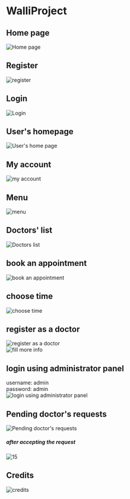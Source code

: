 # WalliProject
## Home page  
![Home page](https://user-images.githubusercontent.com/76216074/215279583-793978d9-edea-4369-bad5-e70dedadfe6f.PNG)
## Register 
![register](https://user-images.githubusercontent.com/76216074/215279656-7bf274da-b8c4-4dc2-9496-4b44f7861dc3.png)  
## Login  
![Login](https://user-images.githubusercontent.com/76216074/215279707-2176f9d0-ee64-438e-8298-75a3947f3a92.PNG)  
## User's homepage  
![User's home page](https://user-images.githubusercontent.com/76216074/215279734-26798d58-f420-4a27-a84a-93fb56e50c02.png)  
## My account
![my account](https://user-images.githubusercontent.com/76216074/215279813-6a4414e7-1f0a-4d64-97bd-6758a309f2c7.png)
## Menu
![menu](https://user-images.githubusercontent.com/76216074/215279903-378eeecf-2522-42b1-910c-68a283b4a6c6.png)
## Doctors' list
![Doctors list](https://user-images.githubusercontent.com/76216074/215279968-3c21d66e-473e-4b25-a949-12efc0afe3db.png)  
## book an appointment
![book an appointment](https://user-images.githubusercontent.com/76216074/215280015-510c53d5-e565-40bb-b951-fa8286912d7a.png)
## choose time
![choose time](https://user-images.githubusercontent.com/76216074/215280058-1ce0fa08-6066-4f65-9306-587fc91a3b15.png)
## register as a doctor
![register as a doctor](https://user-images.githubusercontent.com/76216074/215280081-e23faabf-2c9c-45cc-bff7-1202beef800c.png)  
![fill more info](https://user-images.githubusercontent.com/76216074/215280132-ec06a852-6ef9-43be-bb29-eb1fc6ea9bf7.png)
## login using administrator panel
username: admin  
password: admin  
![login using administrator panel](https://user-images.githubusercontent.com/76216074/215280162-ecc19fca-6c09-4807-a095-2e662175e45b.png)
## Pending doctor's requests
![Pending doctor's requests](https://user-images.githubusercontent.com/76216074/215280864-6087b6ca-b01e-41b6-a09f-308bdf00a4d6.png)

##### after accepting the request
![15](https://user-images.githubusercontent.com/76216074/215281471-6b5961c0-c1c4-45cc-bdbc-8c2d5b0cf4d6.png)
## Credits
![credits](https://user-images.githubusercontent.com/76216074/215279878-a464e73f-42c0-4afe-b7e6-4a430cd894dc.png)
